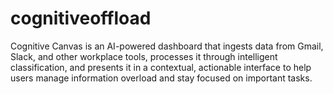 # cognitiveoffload
Cognitive Canvas is an AI-powered dashboard that ingests data from Gmail, Slack, and other workplace tools, processes it through intelligent classification, and presents it in a contextual, actionable interface to help users manage information overload and stay focused on important tasks.
